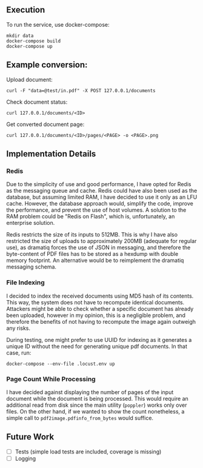 ## Execution

To run the service, use docker-compose:
```
mkdir data
docker-compose build
docker-compose up
```

## Example conversion:

Upload document:

`curl -F "data=@test/in.pdf" -X POST 127.0.0.1/documents`

Check document status:

`curl 127.0.0.1/documents/<ID>`

Get converted document page:

`curl 127.0.0.1/documents/<ID>/pages/<PAGE> -o <PAGE>.png`


## Implementation Details

### Redis

Due to the simplicity of use and good performance, I have opted for Redis as the messaging queue and cache. Redis could have also been used as the database, but assuming limited RAM, I have decided to use it only as an LFU cache. However, the database approach would, simplify the code, improve the performance, and prevent the use of host volumes. A solution to the RAM problem could be "Redis on Flash", which is, unfortunately, an enterprise solution.

Redis restricts the size of its inputs to 512MB. This is why I have also restricted the size of uploads to approximately 200MB (adequate for regular use), as dramatiq forces the use of JSON in messaging, and therefore the byte-content of PDF files has to be stored as a hexdump with double memory footprint. An alternative would be to reimplement the dramatiq messaging schema.

### File Indexing

I decided to index the received documents using MD5 hash of its contents. This way, the system does not have to recompute identical documents. Attackers might be able to check whether a specific document has already been uploaded, however in my opinion, this is a negligible problem, and therefore the benefits of not having to recompute the image again outweigh any risks.

During testing, one might prefer to use UUID for indexing as it generates a unique ID without the need for generating unique pdf documents. In that case, run:

`docker-compose --env-file .locust.env up`

### Page Count While Processing

I have decided against displaying the number of pages of the input document while the document is being processed. This would require an additional read from disk since the main utility (`poppler`) works only over files. On the other hand, if we wanted to show the count nonetheless, a simple call to `pdf2image.pdfinfo_from_bytes` would suffice.


## Future Work

- [ ] Tests (simple load tests are included, coverage is missing)
- [ ] Logging
